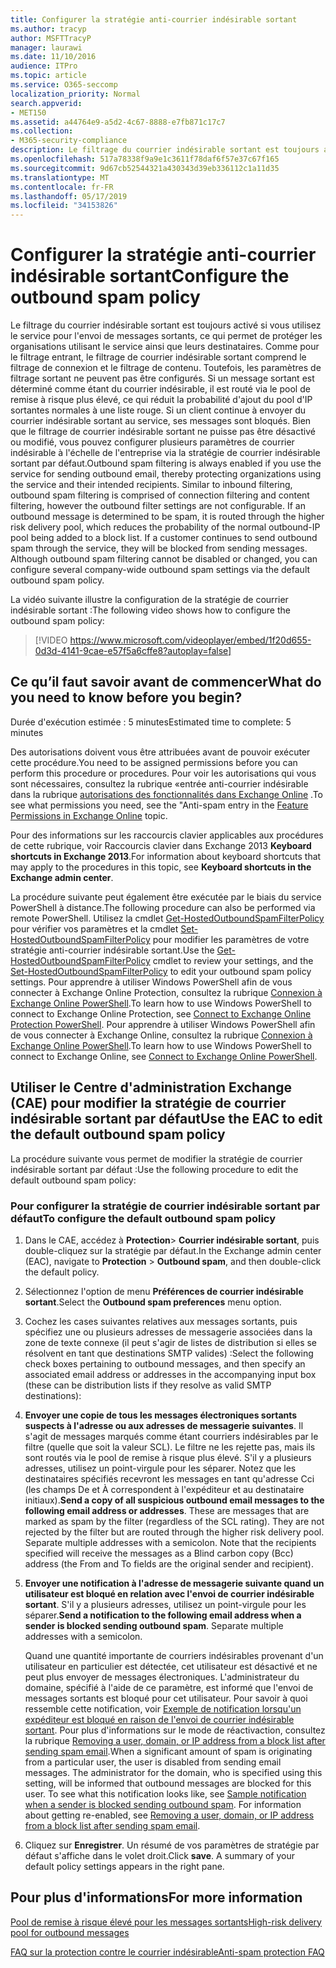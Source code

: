 ```yaml
---
title: Configurer la stratégie anti-courrier indésirable sortant
ms.author: tracyp
author: MSFTTracyP
manager: laurawi
ms.date: 11/10/2016
audience: ITPro
ms.topic: article
ms.service: O365-seccomp
localization_priority: Normal
search.appverid:
- MET150
ms.assetid: a44764e9-a5d2-4c67-8888-e7fb871c17c7
ms.collection:
- M365-security-compliance
description: Le filtrage du courrier indésirable sortant est toujours activé si vous utilisez le service pour l’envoi de messages sortants, ce qui permet de protéger les organisations utilisant le service ainsi que leurs destinataires.
ms.openlocfilehash: 517a78338f9a9e1c3611f78daf6f57e37c67f165
ms.sourcegitcommit: 9d67cb52544321a430343d39eb336112c1a11d35
ms.translationtype: MT
ms.contentlocale: fr-FR
ms.lasthandoff: 05/17/2019
ms.locfileid: "34153826"
---
```

# <a name="configure-the-outbound-spam-policy"></a><span data-ttu-id="0dc2b-103">Configurer la stratégie anti-courrier indésirable sortant</span><span class="sxs-lookup"><span data-stu-id="0dc2b-103">Configure the outbound spam policy</span></span>

<span data-ttu-id="0dc2b-p101">Le filtrage du courrier indésirable sortant est toujours activé si vous utilisez le service pour l'envoi de messages sortants, ce qui permet de protéger les organisations utilisant le service ainsi que leurs destinataires. Comme pour le filtrage entrant, le filtrage de courrier indésirable sortant comprend le filtrage de connexion et le filtrage de contenu. Toutefois, les paramètres de filtrage sortant ne peuvent pas être configurés. Si un message sortant est déterminé comme étant du courrier indésirable, il est routé via le pool de remise à risque plus élevé, ce qui réduit la probabilité d'ajout du pool d'IP sortantes normales à une liste rouge. Si un client continue à envoyer du courrier indésirable sortant au service, ses messages sont bloqués. Bien que le filtrage de courrier indésirable sortant ne puisse pas être désactivé ou modifié, vous pouvez configurer plusieurs paramètres de courrier indésirable à l'échelle de l'entreprise via la stratégie de courrier indésirable sortant par défaut.</span><span class="sxs-lookup"><span data-stu-id="0dc2b-p101">Outbound spam filtering is always enabled if you use the service for sending outbound email, thereby protecting organizations using the service and their intended recipients. Similar to inbound filtering, outbound spam filtering is comprised of connection filtering and content filtering, however the outbound filter settings are not configurable. If an outbound message is determined to be spam, it is routed through the higher risk delivery pool, which reduces the probability of the normal outbound-IP pool being added to a block list. If a customer continues to send outbound spam through the service, they will be blocked from sending messages. Although outbound spam filtering cannot be disabled or changed, you can configure several company-wide outbound spam settings via the default outbound spam policy.</span></span> 
  
<span data-ttu-id="0dc2b-109">La vidéo suivante illustre la configuration de la stratégie de courrier indésirable sortant :</span><span class="sxs-lookup"><span data-stu-id="0dc2b-109">The following video shows how to configure the outbound spam policy:</span></span>
  
> [!VIDEO https://www.microsoft.com/videoplayer/embed/1f20d655-0d3d-4141-9cae-e57f5a6cffe8?autoplay=false]
  
## <a name="what-do-you-need-to-know-before-you-begin"></a><span data-ttu-id="0dc2b-110">Ce qu’il faut savoir avant de commencer</span><span class="sxs-lookup"><span data-stu-id="0dc2b-110">What do you need to know before you begin?</span></span>
<span data-ttu-id="0dc2b-111"><a name="sectionSection0"> </a></span><span class="sxs-lookup"><span data-stu-id="0dc2b-111"></span></span>

<span data-ttu-id="0dc2b-112">Durée d'exécution estimée : 5 minutes</span><span class="sxs-lookup"><span data-stu-id="0dc2b-112">Estimated time to complete: 5 minutes</span></span>
  
<span data-ttu-id="0dc2b-113">Des autorisations doivent vous être attribuées avant de pouvoir exécuter cette procédure.</span><span class="sxs-lookup"><span data-stu-id="0dc2b-113">You need to be assigned permissions before you can perform this procedure or procedures.</span></span> <span data-ttu-id="0dc2b-114">Pour voir les autorisations qui vous sont nécessaires, consultez la rubrique «entrée anti-courrier indésirable dans la rubrique [autorisations des fonctionnalités dans Exchange Online](http://technet.microsoft.com/library/15073ce1-0917-403b-8839-02a2ebc96e16.aspx) .</span><span class="sxs-lookup"><span data-stu-id="0dc2b-114">To see what permissions you need, see the "Anti-spam entry in the [Feature Permissions in Exchange Online](http://technet.microsoft.com/library/15073ce1-0917-403b-8839-02a2ebc96e16.aspx) topic.</span></span> 
  
<span data-ttu-id="0dc2b-115">Pour des informations sur les raccourcis clavier applicables aux procédures de cette rubrique, voir Raccourcis clavier dans Exchange 2013 **Keyboard shortcuts in Exchange 2013**.</span><span class="sxs-lookup"><span data-stu-id="0dc2b-115">For information about keyboard shortcuts that may apply to the procedures in this topic, see **Keyboard shortcuts in the Exchange admin center**.</span></span>
  
<span data-ttu-id="0dc2b-116">La procédure suivante peut également être exécutée par le biais du service PowerShell à distance.</span><span class="sxs-lookup"><span data-stu-id="0dc2b-116">The following procedure can also be performed via remote PowerShell.</span></span> <span data-ttu-id="0dc2b-117">Utilisez la cmdlet [Get-HostedOutboundSpamFilterPolicy](http://technet.microsoft.com/library/8f15c83c-c10a-4d9d-b135-35321430bdc2.aspx) pour vérifier vos paramètres et la cmdlet [Set-HostedOutboundSpamFilterPolicy](http://technet.microsoft.com/library/665d1b04-d4b5-4a0e-811a-4e37096ccbfd.aspx) pour modifier les paramètres de votre stratégie anti-courrier indésirable sortant.</span><span class="sxs-lookup"><span data-stu-id="0dc2b-117">Use the [Get-HostedOutboundSpamFilterPolicy](http://technet.microsoft.com/library/8f15c83c-c10a-4d9d-b135-35321430bdc2.aspx) cmdlet to review your settings, and the [Set-HostedOutboundSpamFilterPolicy](http://technet.microsoft.com/library/665d1b04-d4b5-4a0e-811a-4e37096ccbfd.aspx) to edit your outbound spam policy settings.</span></span> <span data-ttu-id="0dc2b-118">Pour apprendre à utiliser Windows PowerShell afin de vous connecter à Exchange Online Protection, consultez la rubrique [Connexion à Exchange Online PowerShell](https://go.microsoft.com/fwlink/p/?linkid=627290).</span><span class="sxs-lookup"><span data-stu-id="0dc2b-118">To learn how to use Windows PowerShell to connect to Exchange Online Protection, see [Connect to Exchange Online Protection PowerShell](https://go.microsoft.com/fwlink/p/?linkid=627290).</span></span> <span data-ttu-id="0dc2b-119">Pour apprendre à utiliser Windows PowerShell afin de vous connecter à Exchange Online, consultez la rubrique [Connexion à Exchange Online PowerShell](https://go.microsoft.com/fwlink/p/?linkid=396554).</span><span class="sxs-lookup"><span data-stu-id="0dc2b-119">To learn how to use Windows PowerShell to connect to Exchange Online, see [Connect to Exchange Online PowerShell](https://go.microsoft.com/fwlink/p/?linkid=396554).</span></span>
  
## <a name="use-the-eac-to-edit-the-default-outbound-spam-policy"></a><span data-ttu-id="0dc2b-120">Utiliser le Centre d'administration Exchange (CAE) pour modifier la stratégie de courrier indésirable sortant par défaut</span><span class="sxs-lookup"><span data-stu-id="0dc2b-120">Use the EAC to edit the default outbound spam policy</span></span>
<span data-ttu-id="0dc2b-121"><a name="sectionSection1"> </a></span><span class="sxs-lookup"><span data-stu-id="0dc2b-121"></span></span>

<span data-ttu-id="0dc2b-122">La procédure suivante vous permet de modifier la stratégie de courrier indésirable sortant par défaut :</span><span class="sxs-lookup"><span data-stu-id="0dc2b-122">Use the following procedure to edit the default outbound spam policy:</span></span>
  
### <a name="to-configure-the-default-outbound-spam-policy"></a><span data-ttu-id="0dc2b-123">Pour configurer la stratégie de courrier indésirable sortant par défaut</span><span class="sxs-lookup"><span data-stu-id="0dc2b-123">To configure the default outbound spam policy</span></span>

1. <span data-ttu-id="0dc2b-124">Dans le CAE, accédez à **Protection**\> **Courrier indésirable sortant**, puis double-cliquez sur la stratégie par défaut.</span><span class="sxs-lookup"><span data-stu-id="0dc2b-124">In the Exchange admin center (EAC), navigate to **Protection** \> **Outbound spam**, and then double-click the default policy.</span></span>
    
2. <span data-ttu-id="0dc2b-125">Sélectionnez l'option de menu **Préférences de courrier indésirable sortant**.</span><span class="sxs-lookup"><span data-stu-id="0dc2b-125">Select the **Outbound spam preferences** menu option.</span></span> 
    
3. <span data-ttu-id="0dc2b-126">Cochez les cases suivantes relatives aux messages sortants, puis spécifiez une ou plusieurs adresses de messagerie associées dans la zone de texte connexe (il peut s'agir de listes de distribution si elles se résolvent en tant que destinations SMTP valides) :</span><span class="sxs-lookup"><span data-stu-id="0dc2b-126">Select the following check boxes pertaining to outbound messages, and then specify an associated email address or addresses in the accompanying input box (these can be distribution lists if they resolve as valid SMTP destinations):</span></span>
    
1. <span data-ttu-id="0dc2b-p104">**Envoyer une copie de tous les messages électroniques sortants suspects à l'adresse ou aux adresses de messagerie suivantes**. Il s'agit de messages marqués comme étant courriers indésirables par le filtre (quelle que soit la valeur SCL). Le filtre ne les rejette pas, mais ils sont routés via le pool de remise à risque plus élevé. S'il y a plusieurs adresses, utilisez un point-virgule pour les séparer. Notez que les destinataires spécifiés recevront les messages en tant qu'adresse Cci (les champs De et À correspondent à l'expéditeur et au destinataire initiaux).</span><span class="sxs-lookup"><span data-stu-id="0dc2b-p104">**Send a copy of all suspicious outbound email messages to the following email address or addresses**. These are messages that are marked as spam by the filter (regardless of the SCL rating). They are not rejected by the filter but are routed through the higher risk delivery pool. Separate multiple addresses with a semicolon. Note that the recipients specified will receive the messages as a Blind carbon copy (Bcc) address (the From and To fields are the original sender and recipient).</span></span>
    
2. <span data-ttu-id="0dc2b-p105">**Envoyer une notification à l'adresse de messagerie suivante quand un utilisateur est bloqué en relation avec l'envoi de courrier indésirable sortant**. S'il y a plusieurs adresses, utilisez un point-virgule pour les séparer.</span><span class="sxs-lookup"><span data-stu-id="0dc2b-p105">**Send a notification to the following email address when a sender is blocked sending outbound spam**. Separate multiple addresses with a semicolon.</span></span>
    
    <span data-ttu-id="0dc2b-p106">Quand une quantité importante de courriers indésirables provenant d'un utilisateur en particulier est détectée, cet utilisateur est désactivé et ne peut plus envoyer de messages électroniques. L'administrateur du domaine, spécifié à l'aide de ce paramètre, est informé que l'envoi de messages sortants est bloqué pour cet utilisateur. Pour savoir à quoi ressemble cette notification, voir [Exemple de notification lorsqu'un expéditeur est bloqué en raison de l'envoi de courrier indésirable sortant](sample-notification-when-a-sender-is-blocked-sending-outbound-spam.md). Pour plus d'informations sur le mode de réactivaction, consultez la rubrique [Removing a user, domain, or IP address from a block list after sending spam email](http://technet.microsoft.com/library/712cfcc1-31e8-4e51-8561-b64258a8f1e5.aspx).</span><span class="sxs-lookup"><span data-stu-id="0dc2b-p106">When a significant amount of spam is originating from a particular user, the user is disabled from sending email messages. The administrator for the domain, who is specified using this setting, will be informed that outbound messages are blocked for this user. To see what this notification looks like, see [Sample notification when a sender is blocked sending outbound spam](sample-notification-when-a-sender-is-blocked-sending-outbound-spam.md). For information about getting re-enabled, see [Removing a user, domain, or IP address from a block list after sending spam email](http://technet.microsoft.com/library/712cfcc1-31e8-4e51-8561-b64258a8f1e5.aspx).</span></span>
    
4. <span data-ttu-id="0dc2b-p107">Cliquez sur **Enregistrer**. Un résumé de vos paramètres de stratégie par défaut s'affiche dans le volet droit.</span><span class="sxs-lookup"><span data-stu-id="0dc2b-p107">Click **save**. A summary of your default policy settings appears in the right pane.</span></span>
    
## <a name="for-more-information"></a><span data-ttu-id="0dc2b-140">Pour plus d'informations</span><span class="sxs-lookup"><span data-stu-id="0dc2b-140">For more information</span></span>
<span data-ttu-id="0dc2b-141"><a name="sectionSection2"> </a></span><span class="sxs-lookup"><span data-stu-id="0dc2b-141"></span></span>

[<span data-ttu-id="0dc2b-142">Pool de remise à risque élevé pour les messages sortants</span><span class="sxs-lookup"><span data-stu-id="0dc2b-142">High-risk delivery pool for outbound messages</span></span>](high-risk-delivery-pool-for-outbound-messages.md)
  
[<span data-ttu-id="0dc2b-143">FAQ sur la protection contre le courrier indésirable</span><span class="sxs-lookup"><span data-stu-id="0dc2b-143">Anti-spam protection FAQ</span></span>](anti-spam-protection-faq.md)
  

